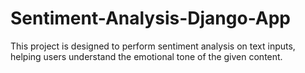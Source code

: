 # Sentiment-Analysis-Django-App
This project is designed to perform sentiment analysis on text inputs, helping users understand the emotional tone of the given content.
